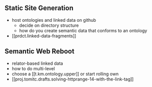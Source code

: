 
## Static Site Generation

- host ontologies and linked data on github
  - decide on directory structure
  - how do you create semantic data that conforms to an ontology
- [[prdct.linked-data-fragments]]

## Semantic Web Reboot

- relator-based linked data
- how to do multi-level
- choose a [[t.km.ontology.upper]] or start rolling own
- [[proj.tomitc.drafts.solving-httprange-14-with-the-link-tag]]